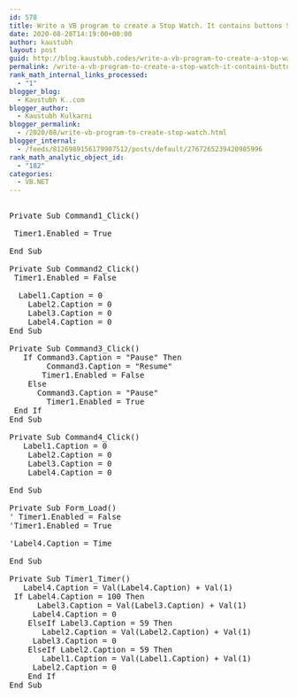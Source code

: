 ```yaml
---
id: 578
title: Write a VB program to create a Stop Watch. It contains buttons Start, Stop, Pause and Reset. It should display time in hours, minute, second, millisecond
date: 2020-08-28T14:19:00+00:00
author: kaustubh
layout: post
guid: http://blog.kaustubh.codes/write-a-vb-program-to-create-a-stop-watch-it-contains-buttons-start-stop-pause-and-reset-it-should-display-time-in-hours-minute-second-millisecond/
permalink: /write-a-vb-program-to-create-a-stop-watch-it-contains-buttons-start-stop-pause-and-reset-it-should-display-time-in-hours-minute-second-millisecond/
rank_math_internal_links_processed:
  - "1"
blogger_blog:
  - Kaustubh K..com
blogger_author:
  - Kaustubh Kulkarni
blogger_permalink:
  - /2020/08/write-vb-program-to-create-stop-watch.html
blogger_internal:
  - /feeds/8126989156179907512/posts/default/2767265239420985996
rank_math_analytic_object_id:
  - "182"
categories:
  - VB.NET
---
```

<pre><br />Private Sub Command1_Click()<br /><br />	Timer1.Enabled = True<br />	<br />End Sub<br /><br />Private Sub Command2_Click()<br />	Timer1.Enabled = False<br />	<br />	Label1.Caption = 0<br />	Label2.Caption = 0<br />	Label3.Caption = 0<br />	Label4.Caption = 0<br />End Sub<br /><br />Private Sub Command3_Click()<br />	If Command3.Caption = "Pause" Then<br />		Command3.Caption = "Resume"<br />		Timer1.Enabled = False<br />	Else<br />		Command3.Caption = "Pause"<br />		Timer1.Enabled = True<br />	End If<br />End Sub<br /><br />Private Sub Command4_Click()<br />	Label1.Caption = 0<br />	Label2.Caption = 0<br />	Label3.Caption = 0<br />	Label4.Caption = 0<br />	<br />End Sub<br /><br />Private Sub Form_Load()<br />'	Timer1.Enabled = False<br />'Timer1.Enabled = True<br />	<br />'Label4.Caption = Time<br />	<br />End Sub<br /><br />Private Sub Timer1_Timer()<br />	Label4.Caption = Val(Label4.Caption) + Val(1)<br />	If Label4.Caption = 100 Then<br />		Label3.Caption = Val(Label3.Caption) + Val(1)<br />		Label4.Caption = 0<br />	ElseIf Label3.Caption = 59 Then<br />		Label2.Caption = Val(Label2.Caption) + Val(1)<br />		Label3.Caption = 0<br />	ElseIf Label2.Caption = 59 Then<br />		Label1.Caption = Val(Label1.Caption) + Val(1)<br />		Label2.Caption = 0<br />	End If<br />End Sub<br /><br /><br /><br /><br /><br /><br /><br /><br /><br /><br /><br /><br /><br /><br /><br /><br /><br /></pre>